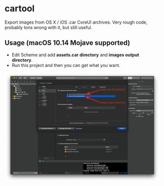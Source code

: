 cartool
=======

Export images from OS X / iOS .car CoreUI archives. Very rough code, probably tons wrong with it, but still useful.

## Usage (macOS 10.14 Mojave supported)

- Edit Scheme and add **assets.car directory** and **images output directory**.
- Run this project and then you can get what you want.

![cartoolUsage](./cartoolUsage.png)
